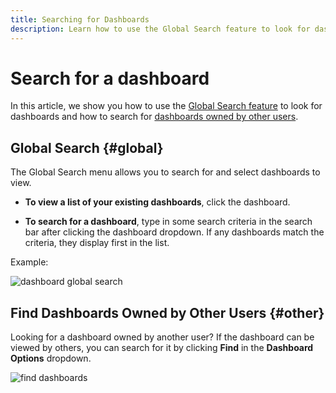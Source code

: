 ```yaml
---
title: Searching for Dashboards
description: Learn how to use the Global Search feature to look for dashboards and how to search for dashboards owned by other users.
---
```

# Search for a dashboard

In this article, we show you how to use the [Global Search feature](#global) to look for dashboards and how to search for [dashboards owned by other users](#other).

## Global Search {#global}

The Global Search menu allows you to search for and select dashboards to view.

* **To view a list of your existing dashboards**, click the dashboard.

* **To search for a dashboard**, type in some search criteria in the search bar after clicking the dashboard dropdown. If any dashboards match the criteria, they display first in the list.

Example:

![dashboard global search](../../mbi/assets/7.1.gif)

## Find Dashboards Owned by Other Users {#other}

Looking for a dashboard owned by another user? If the dashboard can be viewed by others, you can search for it by clicking **Find** in the **Dashboard Options** dropdown.

![find dashboards](../../mbi/assets/7.2.png)
